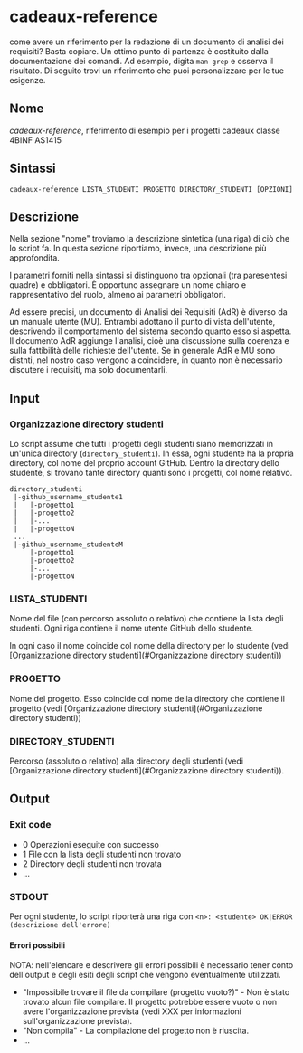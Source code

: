 # cadeaux-reference
  come avere un riferimento per la redazione di un documento di analisi dei requisiti? Basta copiare. Un ottimo punto di partenza è costituito dalla documentazione dei comandi. Ad esempio, digita `man grep` e osserva il risultato. Di seguito trovi un riferimento che puoi personalizzare per le tue esigenze.

## Nome
*cadeaux-reference*, riferimento di esempio per i progetti cadeaux classe 4BINF AS1415
  
## Sintassi
    cadeaux-reference LISTA_STUDENTI PROGETTO DIRECTORY_STUDENTI [OPZIONI]
  
## Descrizione
Nella sezione "nome" troviamo la descrizione sintetica (una riga) di ciò che lo script fa. In questa sezione
riportiamo, invece, una descrizione più approfondita.
  
I parametri forniti nella sintassi si distinguono tra opzionali (tra paresentesi quadre) e obbligatori.
È opportuno assegnare un nome chiaro e rappresentativo del ruolo, almeno ai parametri obbligatori.
  
Ad essere precisi, un documento di Analisi dei Requisiti (AdR) è diverso da un manuale utente (MU). Entrambi adottano il punto di vista dell'utente, descrivendo il comportamento del sistema secondo quanto esso si aspetta. Il documento AdR aggiunge l'analisi, cioè una discussione sulla coerenza e sulla fattibilità delle richieste dell'utente. Se in generale AdR e MU sono distnti, nel nostro caso vengono a coincidere, in quanto non è necessario discutere i requisiti,  ma solo documentarli.
  
## Input
### Organizzazione directory studenti
Lo script assume che tutti i progetti degli studenti siano memorizzati in un'unica directory (`directory_studenti`). In essa, ogni studente ha la propria directory, col nome del proprio account GitHub. Dentro la directory dello studente, si trovano tante directory quanti sono i progetti, col nome relativo.
```
directory_studenti
 |-github_username_studente1
 |   |-progetto1
 |   |-progetto2
 |   |-...
 |   |-progettoN
 ...
 |-github_username_studenteM
     |-progetto1
     |-progetto2
     |-...
     |-progettoN
```

### LISTA_STUDENTI
Nome del file (con percorso assoluto o relativo) che contiene la lista degli studenti. Ogni riga contiene il nome utente GitHub dello studente.

In ogni caso il nome coincide col nome della directory per lo studente (vedi [Organizzazione directory studenti](#Organizzazione directory studenti))

### PROGETTO
Nome del progetto. Esso coincide col nome della directory che contiene il progetto (vedi [Organizzazione directory studenti](#Organizzazione directory studenti))

### DIRECTORY_STUDENTI
Percorso (assoluto o relativo) alla directory degli studenti (vedi [Organizzazione directory studenti](#Organizzazione directory studenti)).

## Output
### Exit code
* 0 Operazioni eseguite con successo
* 1 File con la lista degli studenti non trovato
* 2 Directory degli studenti non trovata
* ...

### STDOUT
Per ogni studente, lo script riporterà una riga con
`<n>: <studente> OK|ERROR (descrizione dell'errore)`

#### Errori possibili
NOTA: nell'elencare e descrivere gli errori possibili è necessario tener conto dell'output e degli esiti degli script che vengono eventualmente utilizzati.

* "Impossibile trovare il file da compilare (progetto vuoto?)" - Non è stato trovato alcun file compilare. Il progetto potrebbe essere vuoto o non avere l'organizzazione prevista (vedi XXX per informazioni sull'organizzazione prevista).
* "Non compila" - La compilazione del progetto non è riuscita.
* ...
